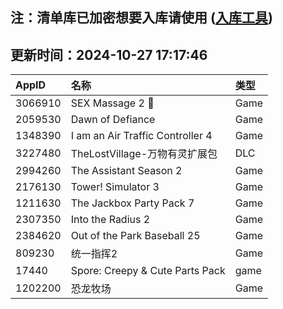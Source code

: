 ## 注：清单库已加密想要入库请使用 ([入库工具](https://github.com/BlankTMing/ManifestAutoUpdate/releases))

## 更新时间：2024-10-27 17:17:46
| AppID | 名称 | 类型  |
| :-------------------- | :----------------------------- | :----------- |
| 3066910 | SEX Massage 2 🔞| Game |
| 2059530 | Dawn of Defiance| Game |
| 1348390 | I am an Air Traffic Controller 4| Game |
| 3227480 | TheLostVillage-万物有灵扩展包| DLC |
| 2994260 | The Assistant Season 2| Game |
| 2176130 | Tower! Simulator 3| Game |
| 1211630 | The Jackbox Party Pack 7| Game |
| 2307350 | Into the Radius 2| Game |
| 2384620 | Out of the Park Baseball 25| Game |
| 809230 | 统一指挥2| Game |
| 17440 | Spore: Creepy & Cute Parts Pack| game |
| 1202200 | 恐龙牧场| Game |
